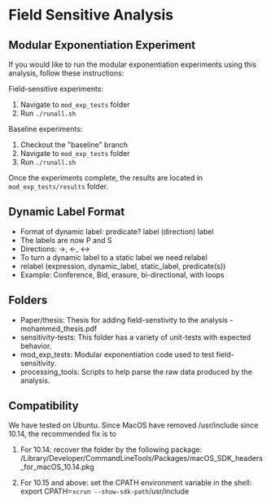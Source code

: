 # Field Sensitive Analysis

## Modular Exponentiation Experiment
If you would like to run the modular exponentiation experiments using this analysis, follow these instructions:

Field-sensitive experiments:
1. Navigate to `mod_exp_tests` folder
2. Run `./runall.sh`

Baseline experiments:
1. Checkout the "baseline" branch
2. Navigate to `mod_exp_tests` folder
3. Run `./runall.sh`

Once the experiments complete, the results are located in `mod_exp_tests/results` folder.

## Dynamic Label Format
* Format of dynamic label: predicate? label (direction) label
* The labels are now P and S
* Directions: ->, <-, <->
* To turn a dynamic label to a static label we need relabel
* relabel (expression, dynamic_label, static_label, predicate(s))
* Example: Conference, Bid, erasure, bi-directional, with loops

## Folders 
* Paper/thesis: Thesis for adding field-senstivity to the analysis - mohammed_thesis.pdf
* sensitivity-tests: This folder has a variety of unit-tests with expected behavior.
* mod\_exp\_tests: Modular exponentiation code used to test field-sensitivity.
* processing_tools: Scripts to help parse the raw data produced by the analysis.


## Compatibility

We have tested on Ubuntu. Since MacOS have removed /usr/include since 10.14,
the recommended fix is to
1. For 10.14: recover the folder by the following package:
/Library/Developer/CommandLineTools/Packages/macOS_SDK_headers_for_macOS_10.14.pkg

2. For 10.15 and above: set the CPATH environment variable in the shell:
export CPATH=`xcrun --show-sdk-path`/usr/include
